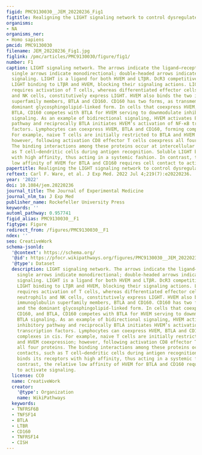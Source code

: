 ```yaml
---
figid: PMC9130030__JEM_20220236_Fig1
figtitle: Realigning the LIGHT signaling network to control dysregulated inflammation
organisms:
- NA
organisms_ner:
- Homo sapiens
pmcid: PMC9130030
filename: JEM_20220236_Fig1.jpg
figlink: /pmc/articles/PMC9130030/figure/fig1/
number: F1
caption: LIGHT signaling network. The arrows indicate the ligand–receptor interactions;
  single arrows indicate monodirectional; double-headed arrows indicate bidirectional
  signaling. LIGHT is a ligand for both HVEM and LTβR. DcR3 competitively inhibits
  LIGHT binding to LTβR and HVEM, blocking their signaling actions. LIGHT expression
  requires activation of T cells, whereas differentiated effector cells, such as neutrophils
  and NK cells, constitutively express LIGHT. HVEM also binds the two immunoglobulin
  superfamily members, BTLA and CD160. CD160 has two forms, as transmembrane and the
  dominant glycosphingolipid-linked form. In cells that coexpress HVEM, CD160, and
  BTLA, CD160 competes with BTLA for HVEM serving to downmodulate inhibitory BTLA
  signaling. As an example of bidirectional signaling, HVEM activates BTLA’s inhibitory
  pathway and reciprocally BTLA initiates HVEM’s activation of NF-κB transcription
  factors. Lymphocytes can coexpress HVEM, BTLA and CD160, forming complexes in cis.
  For example, naive T cells are initially restricted to BTLA and HVEM coexpression;
  however, following activation CD8 effector T cells coexpress all four proteins.
  The binding interactions among these proteins occur at intercellular contacts, such
  as T cell–dendritic cells during antigen recognition. Soluble LIGHT binds its receptors
  with high affinity, thus acting in a systemic fashion. In contrast, the relative
  low affinity of HVEM for BTLA and CD160 requires cell contact to activate signaling.
papertitle: Realigning the LIGHT signaling network to control dysregulated inflammation.
reftext: Carl F. Ware, et al. J Exp Med. 2022 Jul 4;219(7):e20220236.
year: '2022'
doi: 10.1084/jem.20220236
journal_title: The Journal of Experimental Medicine
journal_nlm_ta: J Exp Med
publisher_name: Rockefeller University Press
keywords: ''
automl_pathway: 0.957741
figid_alias: PMC9130030__F1
figtype: Figure
redirect_from: /figures/PMC9130030__F1
ndex: ''
seo: CreativeWork
schema-jsonld:
  '@context': https://schema.org/
  '@id': https://pfocr.wikipathways.org/figures/PMC9130030__JEM_20220236_Fig1.html
  '@type': Dataset
  description: LIGHT signaling network. The arrows indicate the ligand–receptor interactions;
    single arrows indicate monodirectional; double-headed arrows indicate bidirectional
    signaling. LIGHT is a ligand for both HVEM and LTβR. DcR3 competitively inhibits
    LIGHT binding to LTβR and HVEM, blocking their signaling actions. LIGHT expression
    requires activation of T cells, whereas differentiated effector cells, such as
    neutrophils and NK cells, constitutively express LIGHT. HVEM also binds the two
    immunoglobulin superfamily members, BTLA and CD160. CD160 has two forms, as transmembrane
    and the dominant glycosphingolipid-linked form. In cells that coexpress HVEM,
    CD160, and BTLA, CD160 competes with BTLA for HVEM serving to downmodulate inhibitory
    BTLA signaling. As an example of bidirectional signaling, HVEM activates BTLA’s
    inhibitory pathway and reciprocally BTLA initiates HVEM’s activation of NF-κB
    transcription factors. Lymphocytes can coexpress HVEM, BTLA and CD160, forming
    complexes in cis. For example, naive T cells are initially restricted to BTLA
    and HVEM coexpression; however, following activation CD8 effector T cells coexpress
    all four proteins. The binding interactions among these proteins occur at intercellular
    contacts, such as T cell–dendritic cells during antigen recognition. Soluble LIGHT
    binds its receptors with high affinity, thus acting in a systemic fashion. In
    contrast, the relative low affinity of HVEM for BTLA and CD160 requires cell contact
    to activate signaling.
  license: CC0
  name: CreativeWork
  creator:
    '@type': Organization
    name: WikiPathways
  keywords:
  - TNFRSF6B
  - TNFSF14
  - BTLA
  - LTBR
  - CD160
  - TNFRSF14
  - CISH
---
```

